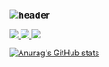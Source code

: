 ### ![header](https://capsule-render.vercel.app/api?type=Waving&text=wellcom&color=3CB371&fontColor=ffffff&fontAlignY=35&fontSize=60&height=150)
 <a href="https://velog.io/@ukksj0621" target="_blank"><img src="https://img.shields.io/badge/Velog-20C997?style=flat&logo=velog&logoColor=white"/>  <a href="https://www.instagram.com/weonseog4652/" target="_blank"><img src="https://img.shields.io/badge/Instagram-E4405F?style=flat&logo=instagram&logoColor=white"/>  <img src="https://img.shields.io/badge/Facebook-1877F2?style=flat&logo=facebook&logoColor=white"/>
 
 ![Anurag's GitHub stats](https://github-readme-stats.vercel.app/api?username=Jung-won-seok&show_icons=true&theme=vue)
 
<!--
**Jung-won-seok/Jung-won-seok** is a ✨ _special_ ✨ repository because its `README.md` (this file) appears on your GitHub profile.


Here are some ideas to get you started:

- 🔭 I’m currently working on ...
- 🌱 I’m currently learning ...
- 👯 I’m looking to collaborate on ...
- 🤔 I’m looking for help with ...
- 💬 Ask me about ...
- 📫 How to reach me: ...
- 😄 Pronouns: ...
- ⚡ Fun fact: ...
-->
